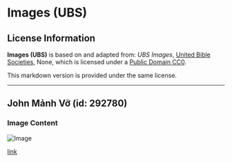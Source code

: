 # Images (UBS)

## License Information

**Images (UBS)** is based on and adapted from: _UBS Images_, [United Bible Societies](https://unitedbiblesocieties.org/), None, which is licensed under a [Public Domain CC0](https://creativecommons.org/public-domain/cc0/).

This markdown version is provided under the same license.



--------------------------------

## John Mảnh Vỡ (id: 292780)

### Image Content

![Image](https://cdn.aquifer.bible/aquifer-content/resources/Media/WEB-0558_john_fragment.jpg)

[link](https://cdn.aquifer.bible/aquifer-content/resources/Media/WEB-0558_john_fragment.jpg)


